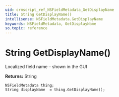 ```yaml
---
uid: crmscript_ref_NSFieldMetadata_GetDisplayName
title: String GetDisplayName()
intellisense: NSFieldMetadata.GetDisplayName
keywords: NSFieldMetadata, GetDisplayName
so.topic: reference
---
```


# String GetDisplayName()

Localized field name – shown in the GUI

**Returns:** String

```crmscript
NSFieldMetadata thing;
String displayName  = thing.GetDisplayName();
```

